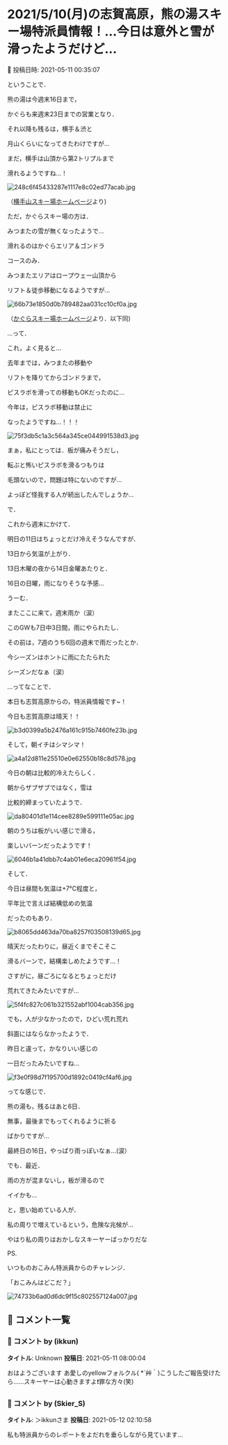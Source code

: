 # 2021/5/10(月)の志賀高原，熊の湯スキー場特派員情報！…今日は意外と雪が滑ったようだけど…

📅 投稿日時: 2021-05-11 00:35:07

ということで．


熊の湯は今週末16日まで，


かぐらも来週末23日までの営業となり．


それ以降も残るは，横手＆渋と


月山くらいになってきたわけですが…





まだ，横手は山頂から第2トリプルまで


滑れるようですね…！




![248c6f45433287e1117e8c02ed77acab.jpg](images/248c6f45433287e1117e8c02ed77acab.jpg)




（[横手山スキー場ホームページ](https://yokoteyama2307.com/news/14475/)より)





ただ，かぐらスキー場の方は．


みつまたの雪が無くなったようで…


滑れるのはかぐらエリア＆ゴンドラ


コースのみ．


みつまたエリアはロープウェー山頂から


リフト＆徒歩移動になるようですが…




![66b73e1850d0b789482aa031cc10cf0a.jpg](images/66b73e1850d0b789482aa031cc10cf0a.jpg)




（[かぐらスキー場ホームページ](https://www.princehotels.co.jp/ski/kagura/informations/20202021/kosu/mitsumata_close/)より．以下同)





…って．


これ，よく見ると…


去年までは，みつまたの移動や


リフトを降りてからゴンドラまで，


ピスラボを滑っての移動もOKだったのに…


今年は，ピスラボ移動は禁止に


なったようですね…！！！







![75f3db5c1a3c564a345ce044991538d3.jpg](images/75f3db5c1a3c564a345ce044991538d3.jpg)







まぁ，私にとっては．板が痛みそうだし，


転ぶと怖いピスラボを滑るつもりは


毛頭ないので，問題は特にないのですが…


よっぽど怪我する人が続出したんでしょうか…





で．


これから週末にかけて．


明日の11日はちょっとだけ冷えそうなんですが．


13日から気温が上がり．


13日木曜の夜から14日金曜あたりと．


16日の日曜，雨になりそうな予感…





うーむ．


またここに来て，週末雨か（涙）





このGWも7日中3日間，雨にやられたし．


その前は，7週のうち6回の週末で雨だったとか．


今シーズンはホントに雨にたたられた


シーズンだなぁ（涙）





…ってなことで．


本日も志賀高原からの，特派員情報です~！





今日も志賀高原は晴天！！




![b3d0399a5b2476a161c915b7460fe23b.jpg](images/b3d0399a5b2476a161c915b7460fe23b.jpg)




そして，朝イチはシマシマ！




![a4a12d811e25510e0e62550b18c8d578.jpg](images/a4a12d811e25510e0e62550b18c8d578.jpg)




今日の朝は比較的冷えたらしく．


朝からザブザブではなく，雪は


比較的締まっていたようで．




![da80401d1e114cee8289e599111e05ac.jpg](images/da80401d1e114cee8289e599111e05ac.jpg)




朝のうちは板がいい感じで滑る，


楽しいバーンだったようです！




![6046b1a41dbb7c4ab01e6eca20961f54.jpg](images/6046b1a41dbb7c4ab01e6eca20961f54.jpg)




そして．


今日は昼間も気温は+7℃程度と，


平年比で言えば結構低めの気温


だったのもあり．




![b8065dd463da70ba8257f03508139d65.jpg](images/b8065dd463da70ba8257f03508139d65.jpg)




晴天だったわりに，昼近くまでそこそこ


滑るバーンで，結構楽しめたようです…！


さすがに，昼ごろになるとちょっとだけ


荒れてきたみたいですが…




![5f4fc827c061b321552abf1004cab356.jpg](images/5f4fc827c061b321552abf1004cab356.jpg)




でも，人が少なかったので，ひどい荒れ荒れ


斜面にはならなかったようで．


昨日と違って，かなりいい感じの


一日だったみたいですね…




![f3e0f98d7f195700d1892c0419cf4af6.jpg](images/f3e0f98d7f195700d1892c0419cf4af6.jpg)







ってな感じで．


熊の湯も，残るはあと6日．


無事，最後までもってくれるように祈る


ばかりですが…


最終日の16日，やっぱり雨っぽいなぁ…(涙）





でも．最近．


雨の方が混まないし，板が滑るので


イイかも…


と，思い始めている人が．


私の周りで増えているという，危険な兆候が…


やはり私の周りはおかしなスキーヤーばっかりだな





PS.


いつものおこみん特派員からのチャレンジ．


「おこみんはどこだ？」




![74733b6ad0d6dc9f15c802557124a007.jpg](images/74733b6ad0d6dc9f15c802557124a007.jpg)

## 💬 コメント一覧

### 💬 コメント by (ikkun)
**タイトル**: Unknown
**投稿日**: 2021-05-11 08:00:04

おはようございます   あ愛しのyellowフォルクル( *´艸｀)こうしたご報告受けたら……スキーヤーは心動きますよ❗罪な方々(笑)

### 💬 コメント by (Skier_S)
**タイトル**: ＞ikkunさま
**投稿日**: 2021-05-12 02:10:58

私も特派員からのレポートをよだれを垂らしながら見ています…

